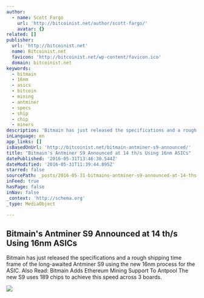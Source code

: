 ```yaml
---
author:
  - name: Scott Fargo
    url: 'http://bitcoinist.net/author/scott-fargo/'
    avatar: {}
related: []
publisher:
  url: 'http://bitcoinist.net'
  name: Bitcoinist.net
  favicon: 'http://bitcoinist.net/wp-content/favicon.ico'
  domain: bitcoinist.net
keywords:
  - bitmain
  - 16nm
  - asics
  - bitcoin
  - mining
  - antminer
  - specs
  - ship
  - chip
  - miners
description: 'Bitmain has just released the specifications and a rough shipping time frame of the long-awaited Antminer S9 using the new 16nm process for the ASIC. Also Read: Bitmain Adds Ethereum Mining Support To Antpool The new S9 uses 189 chips to achieve this speed across 3 boards.'
inLanguage: en
app_links: []
isBasedOnUrl: 'http://bitcoinist.net/bitmain-antminer-s9-announced/'
title: "Bitmain's Antminer S9 Announced at 14 th/s Using 16nm ASICs"
datePublished: '2016-05-31T13:46:30.544Z'
dateModified: '2016-05-31T11:39:44.895Z'
starred: false
sourcePath: _posts/2016-05-31-bitmains-antminer-s9-announced-at-14-ths-using-16nm-asics.md
inFeed: true
hasPage: false
inNav: false
_context: 'http://schema.org'
_type: MediaObject

---
```

<article style=""><h1>Bitmain's Antminer S9 Announced at 14 th/s Using 16nm ASICs</h1><p>Bitmain has just released the specifications and a rough shipping time frame of the long-awaited Antminer S9 using the new 16nm process for the ASIC. Also Read: Bitmain Adds Ethereum Mining Support To Antpool The new S9 uses 189 chips to achieve this speed across 3 boards.</p><img src="http://bitcoinist.net/wp-content/uploads/2016/05/Antminer-S9-release-cover.jpg" /></article>
